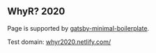## WhyR? 2020

Page is supported by [gatsby-minimal-boilerplate](https://github.com/EmilBuszylo/gatsby-minimal-boilerplate).

Test domain: [whyr2020.netlify.com/](https://whyr2020.netlify.com/)
